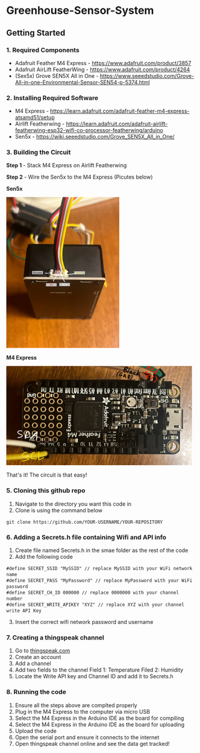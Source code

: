# Greenhouse-Sensor-System

## Getting Started

### 1. Required Components
- Adafruit Feather M4 Express - https://www.adafruit.com/product/3857
- Adafruit AirLift FeatherWing - https://www.adafruit.com/product/4264
- (Sex5x) Grove SEN5X All in One - https://www.seeedstudio.com/Grove-All-in-one-Environmental-Sensor-SEN54-p-5374.html

### 2. Installing Required Software
- M4 Express - https://learn.adafruit.com/adafruit-feather-m4-express-atsamd51/setup
- Airlift Featherwing - https://learn.adafruit.com/adafruit-airlift-featherwing-esp32-wifi-co-processor-featherwing/arduino
- Sen5x - https://wiki.seeedstudio.com/Grove_SEN5X_All_in_One/

### 3. Building the Circuit
**Step 1** - Stack M4 Express on Airlift Featherwing

**Step 2** - Wire the Sen5x to the M4 Express  (Picutes below)

**Sen5x**

<img src="Sen5x_wiring.jpg" width="300" height="400">

**M4 Express**

<img src="M4_wiring.jpg" width="493" height="263">

That's it! The circuit is that easy!

### 5. Cloning this github repo
1. Navigate to the directory you want this code in
2. Clone is using the command below
```
git clone https://github.com/YOUR-USERNAME/YOUR-REPOSITORY
```

### 6. Adding a Secrets.h file containing Wifi and API info
1. Create file named Secrets.h in the smae folder as the rest of the code
2. Add the following code
```
#define SECRET_SSID "MySSID" // replace MySSID with your WiFi network name
#define SECRET_PASS "MyPassword" // replace MyPassword with your WiFi password
#define SECRET_CH_ID 000000	// replace 0000000 with your channel number
#define SECRET_WRITE_APIKEY "XYZ" // replace XYZ with your channel write API Key
```
3. Insert the correct wifi network password and username

### 7. Creating a thingspeak channel
1. Go to [thingspeak.com](https://thingspeak.com/)
2. Create an account
3. Add a channel
4. Add two fields to the channel
   Field 1: Temperature
   Filed 2: Humidity
5. Locate the Write API key and Channel ID and add it to Secrets.h

### 8. Running the code
1. Ensure all the steps above are complted properly
2. Plug in the M4 Express to the computer via micro USB
3. Select the M4 Express in the Arduino IDE as the board for compiling
4. Select the M4 Express in the Arduino IDE as the board for uploading
5. Upload the code
6. Open the serial port and ensure it connects to the internet
7. Open thingspeak channel online and see the data get tracked!



